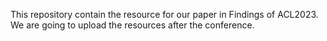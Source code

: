 This repository contain the resource for our paper in Findings of ACL2023. We are going to upload the resources after the conference.
